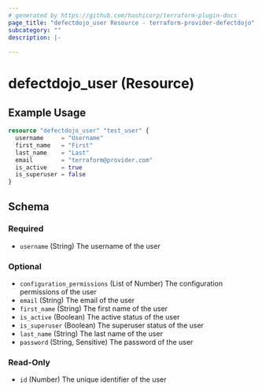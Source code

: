 ```yaml
---
# generated by https://github.com/hashicorp/terraform-plugin-docs
page_title: "defectdojo_user Resource - terraform-provider-defectdojo"
subcategory: ""
description: |-
  
---
```


# defectdojo_user (Resource)



## Example Usage

```terraform
resource "defectdojo_user" "test_user" {
  username     = "Username"
  first_name   = "First"
  last_name    = "Last"
  email        = "terraform@provider.com"
  is_active    = true
  is_superuser = false
}
```

<!-- schema generated by tfplugindocs -->
## Schema

### Required

- `username` (String) The username of the user

### Optional

- `configuration_permissions` (List of Number) The configuration permissions of the user
- `email` (String) The email of the user
- `first_name` (String) The first name of the user
- `is_active` (Boolean) The active status of the user
- `is_superuser` (Boolean) The superuser status of the user
- `last_name` (String) The last name of the user
- `password` (String, Sensitive) The password of the user

### Read-Only

- `id` (Number) The unique identifier of the user
